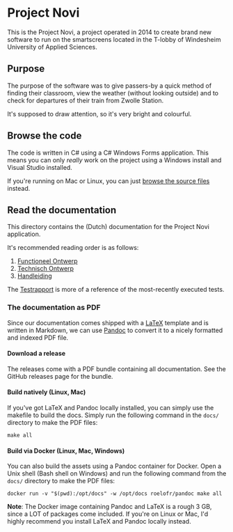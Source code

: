 # Project Novi

This is the Project Novi, a project operated in 2014 to create brand new software
to run on the smartscreens located in the T-lobby of Windesheim University of Applied Sciences.

## Purpose

The purpose of the software was to give passers-by a quick method of finding their classroom,
view the weather (without looking outside) and to check for departures of their train from
Zwolle Station.

It's supposed to draw attention, so it's very bright and colourful.

## Browse the code

The code is written in C# using a C# Windows Forms application. This means you can
only *really* work on the project using a Windows install and Visual Studio installed.

If you're running on Mac or Linux, you can just [browse the source files](../src/) instead.

## Read the documentation

This directory contains the (Dutch) documentation for the Project Novi application.

It's recommended reading order is as follows:

1. [Functioneel Ontwerp](functioneel-ontwerp.md)
2. [Technisch Ontwerp](technisch-ontwerp.md)
3. [Handleiding](handleiding.md)

The [Testrapport](testrapport.md) is more of a reference of the most-recently executed tests.

### The documentation as PDF

Since our documentation comes shipped with a [LaTeX](https://www.latex-project.org/) template and is written in Markdown, we can use
[Pandoc](https://pandoc.org/) to convert it to a nicely formatted and indexed PDF file.

#### Download a release

The releases come with a PDF bundle containing all documentation. See the GitHub
releases page for the bundle.

#### Build natively (Linux, Mac)

If you've got LaTeX and Pandoc locally installed, you can simply use the makefile
to build the docs. Simply run the following command in the `docs/` directory to make
the PDF files:

```
make all
```

#### Build via Docker (Linux, Mac, Windows)

You can also build the assets using a Pandoc container for Docker. Open a Unix shell
(Bash shell on Windows) and run the following command from the `docs/` directory to
make the PDF files:

```shell
docker run -v "$(pwd):/opt/docs" -w /opt/docs roelofr/pandoc make all
```

**Note**: The Docker image containing Pandoc and LaTeX is a rough 3 GB, since a LOT of packages come included.
If you're on Linux or Mac, I'd highly recommend you install LaTeX and Pandoc locally instead.
